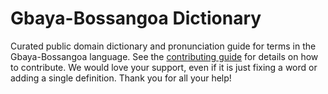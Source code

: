 
# Gbaya-Bossangoa Dictionary

Curated public domain dictionary and pronunciation guide for terms in the Gbaya-Bossangoa language. See the [contributing guide](https://github.com/drumworkteam/term/blob/make/.github/contributing.md) for details on how to contribute. We would love your support, even if it is just fixing a word or adding a single definition. Thank you for all your help!